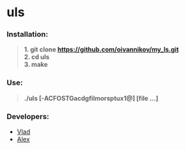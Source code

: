 # uls

### Installation:
>**1. git clone https://github.com/oivannikov/my_ls.git**   
>**2. cd uls**  
>**3. make**  

### Use:
  >**./uls [-ACFOSTGacdgfilmorsptux1@] [file ...]**  

### Developers:
- [Vlad](https://github.com/vstruk01)
- [Alex](https://github.com/ivannikovalex0502)
